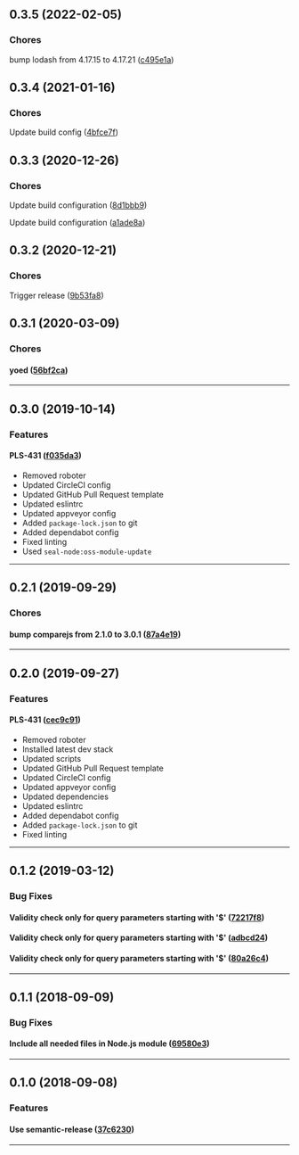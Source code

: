 ## 0.3.5 (2022-02-05)

### Chores


bump lodash from 4.17.15 to 4.17.21 ([c495e1a](https://github.com/sealsystems/node-odata-mongo/commit/c495e1a))

## 0.3.4 (2021-01-16)

### Chores


Update build config ([4bfce7f](https://github.com/sealsystems/node-odata-mongo/commit/4bfce7f))

## 0.3.3 (2020-12-26)

### Chores


Update build configuration ([8d1bbb9](https://github.com/sealsystems/node-odata-mongo/commit/8d1bbb9))

Update build configuration ([a1ade8a](https://github.com/sealsystems/node-odata-mongo/commit/a1ade8a))

## 0.3.2 (2020-12-21)

### Chores


Trigger release ([9b53fa8](https://github.com/sealsystems/node-odata-mongo/commit/9b53fa8))

## 0.3.1 (2020-03-09)

### Chores


#### yoed ([56bf2ca](https://github.com/sealsystems/node-odata-mongo/commit/56bf2ca))



---

## 0.3.0 (2019-10-14)

### Features


#### PLS-431 ([f035da3](https://github.com/sealsystems/node-odata-mongo/commit/f035da3))

- Removed roboter
 - Updated CircleCI config
 - Updated GitHub Pull Request template
 - Updated eslintrc
 - Updated appveyor config
 - Added `package-lock.json` to git
 - Added dependabot config
 - Fixed linting
 - Used `seal-node:oss-module-update`


---

## 0.2.1 (2019-09-29)

### Chores


#### bump comparejs from 2.1.0 to 3.0.1 ([87a4e19](https://github.com/sealsystems/node-odata-mongo/commit/87a4e19))



---

## 0.2.0 (2019-09-27)

### Features


#### PLS-431 ([cec9c91](https://github.com/sealsystems/node-odata-mongo/commit/cec9c91))

- Removed roboter
 - Installed latest dev stack
 - Updated scripts
 - Updated GitHub Pull Request template
 - Updated CircleCI config
 - Updated appveyor config
 - Updated dependencies
 - Updated eslintrc
 - Added dependabot config
 - Added `package-lock.json` to git
 - Fixed linting


---

## 0.1.2 (2019-03-12)

### Bug Fixes


#### Validity check only for query parameters starting with '$' ([72217f8](https://github.com/sealsystems/node-odata-mongo/commit/72217f8))

#### Validity check only for query parameters starting with '$' ([adbcd24](https://github.com/sealsystems/node-odata-mongo/commit/adbcd24))

#### Validity check only for query parameters starting with '$' ([80a26c4](https://github.com/sealsystems/node-odata-mongo/commit/80a26c4))



---

## 0.1.1 (2018-09-09)

### Bug Fixes


#### Include all needed files in Node.js module ([69580e3](https://github.com/sealsystems/node-odata-mongo/commit/69580e3))



---

## 0.1.0 (2018-09-08)

### Features


#### Use semantic-release ([37c6230](https://github.com/sealsystems/node-odata-mongo/commit/37c6230))



---
